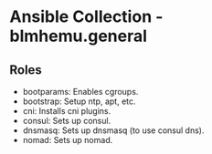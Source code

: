# Ansible Collection - blmhemu.general

## Roles
* bootparams: Enables cgroups.
* bootstrap: Setup ntp, apt, etc.
* cni: Installs cni plugins.
* consul: Sets up consul.
* dnsmasq: Sets up dnsmasq (to use consul dns).
* nomad: Sets up nomad.
